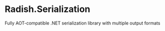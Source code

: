 # Radish.Serialization
Fully AOT-compatible .NET serialization library with multiple output formats
